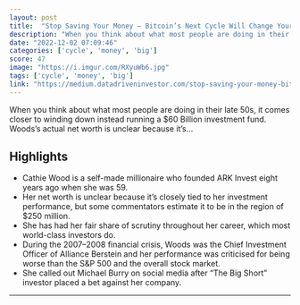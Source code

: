 ```yaml
---
layout: post
title:  "Stop Saving Your Money — Bitcoin’s Next Cycle Will Change Your Life (Cathie Wood)"
description: "When you think about what most people are doing in their late 50s, it comes closer to winding down instead running a $60 Billion investment fund. Woods’s actual net worth is unclear because it’s…"
date: "2022-12-02 07:09:46"
categories: ['cycle', 'money', 'big']
score: 47
image: "https://i.imgur.com/RXyuWb6.jpg"
tags: ['cycle', 'money', 'big']
link: "https://medium.datadriveninvestor.com/stop-saving-your-money-bitcoins-next-cycle-will-change-your-life-cathie-wood-1fcc5da52068"
---
```


When you think about what most people are doing in their late 50s, it comes closer to winding down instead running a $60 Billion investment fund. Woods’s actual net worth is unclear because it’s…

## Highlights

- Cathie Wood is a self-made millionaire who founded ARK Invest eight years ago when she was 59.
- Her net worth is unclear because it’s closely tied to her investment performance, but some commentators estimate it to be in the region of $250 million.
- She has had her fair share of scrutiny throughout her career, which most world-class investors do.
- During the 2007–2008 financial crisis, Woods was the Chief Investment Officer of Alliance Berstein and her performance was criticised for being worse than the S&P 500 and the overall stock market.
- She called out Michael Burry on social media after “The Big Short” investor placed a bet against her company.

---
